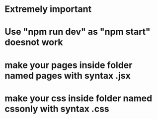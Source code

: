 #    Extremely important
#    Use "npm run dev" as "npm start" doesnot work
#    make your pages inside folder named pages with syntax .jsx
#    make your css inside folder named cssonly with syntax .css
